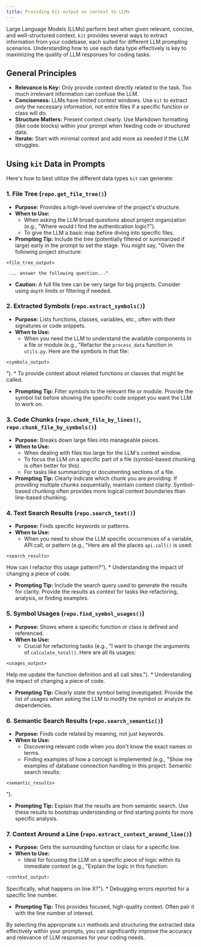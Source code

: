 ```yaml
---
title: Providing kit output as context to LLMs
---
```


Large Language Models (LLMs) perform best when given relevant, concise, and well-structured context. `kit` provides several ways to extract information from your codebase, each suited for different LLM prompting scenarios. Understanding how to use each data type effectively is key to maximizing the quality of LLM responses for coding tasks.

## General Principles

*   **Relevance is Key:** Only provide context directly related to the task. Too much irrelevant information can confuse the LLM.
*   **Conciseness:** LLMs have limited context windows. Use `kit` to extract *only* the necessary information, not entire files if a specific function or class will do.
*   **Structure Matters:** Present context clearly. Use Markdown formatting (like code blocks) within your prompt when feeding code or structured data.
*   **Iterate:** Start with minimal context and add more as needed if the LLM struggles.

## Using `kit` Data in Prompts

Here's how to best utilize the different data types `kit` can generate:

### 1. File Tree (`repo.get_file_tree()`)

*   **Purpose:** Provides a high-level overview of the project's structure.
*   **When to Use:**
    *   When asking the LLM broad questions about project organization (e.g., "Where would I find the authentication logic?").
    *   To give the LLM a basic map before diving into specific files.
*   **Prompting Tip:** Include the tree (potentially filtered or summarized if large) early in the prompt to set the stage. You might say, "Given the following project structure:
```
<file_tree_output>
```
     ... answer the following question..."
*   **Caution:** A full file tree can be very large for big projects. Consider using `depth` limits or filtering if needed.

### 2. Extracted Symbols (`repo.extract_symbols()`)

*   **Purpose:** Lists functions, classes, variables, etc., often with their signatures or code snippets.
*   **When to Use:**
    *   When you need the LLM to understand the available components in a file or module (e.g., "Refactor the `process_data` function in `utils.py`. Here are the symbols in that file:
```
<symbols_output>
```
").
    *   To provide context about related functions or classes that might be called.
*   **Prompting Tip:** Filter symbols to the relevant file or module. Provide the symbol list before showing the specific code snippet you want the LLM to work on.

### 3. Code Chunks (`repo.chunk_file_by_lines()`, `repo.chunk_file_by_symbols()`)

*   **Purpose:** Breaks down large files into manageable pieces.
*   **When to Use:**
    *   When dealing with files too large for the LLM's context window.
    *   To focus the LLM on a specific part of a file (symbol-based chunking is often better for this).
    *   For tasks like summarizing or documenting sections of a file.
*   **Prompting Tip:** Clearly indicate which chunk you are providing. If providing multiple chunks sequentially, maintain context clarity. Symbol-based chunking often provides more logical context boundaries than line-based chunking.

### 4. Text Search Results (`repo.search_text()`)

*   **Purpose:** Finds specific keywords or patterns.
*   **When to Use:**
    *   When you need to show the LLM specific occurrences of a variable, API call, or pattern (e.g., "Here are all the places `api.call()` is used:
```
<search_results>
```
How can I refactor this usage pattern?").
    *   Understanding the impact of changing a piece of code.
*   **Prompting Tip:** Include the search query used to generate the results for clarity. Provide the results as context for tasks like refactoring, analysis, or finding examples.

### 5. Symbol Usages (`repo.find_symbol_usages()`)

*   **Purpose:** Shows where a specific function or class is defined and referenced.
*   **When to Use:**
    *   Crucial for refactoring tasks (e.g., "I want to change the arguments of `calculate_total()`. Here are all its usages:
```
<usages_output>
```
Help me update the function definition and all call sites.").
    *   Understanding the impact of changing a piece of code.
*   **Prompting Tip:** Clearly state the symbol being investigated. Provide the list of usages when asking the LLM to modify the symbol or analyze its dependencies.

### 6. Semantic Search Results (`repo.search_semantic()`)

*   **Purpose:** Finds code related by meaning, not just keywords.
*   **When to Use:**
    *   Discovering relevant code when you don't know the exact names or terms.
    *   Finding examples of how a concept is implemented (e.g., "Show me examples of database connection handling in this project. Semantic search results:
```
<semantic_results>
```
").
*   **Prompting Tip:** Explain that the results are from semantic search. Use these results to bootstrap understanding or find starting points for more specific analysis.

### 7. Context Around a Line (`repo.extract_context_around_line()`)

*   **Purpose:** Gets the surrounding function or class for a specific line.
*   **When to Use:**
    *   Ideal for focusing the LLM on a specific piece of logic within its immediate context (e.g., "Explain the logic in this function:
```python
<context_output>
```
Specifically, what happens on line X?").
    *   Debugging errors reported for a specific line number.
*   **Prompting Tip:** This provides focused, high-quality context. Often pair it with the line number of interest.

By selecting the appropriate `kit` methods and structuring the extracted data effectively within your prompts, you can significantly improve the accuracy and relevance of LLM responses for your coding needs.
